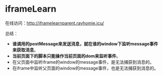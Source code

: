 # iframeLearn

在线访问：http://iframelearnparent.rayhomie.icu/

总结：

- **谁调用的postMessage来发送消息，就在谁的window下监听message事件来获取消息**。
- **当前页面下的脚本只能操作当前页面的dom来监听事件**。
- 在父页面中监听iframe的window的message事件，是无法捕获到消息的。
- 在iframe中监听父页面的window的message事件，也是无法捕获到消息的。
